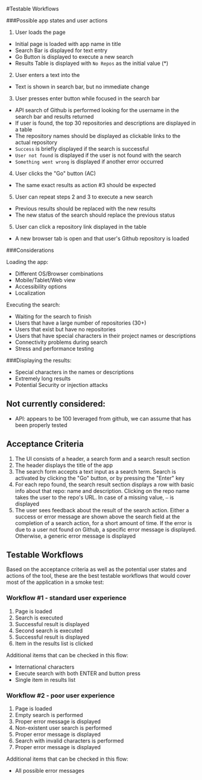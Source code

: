 #Testable Workflows

###Possible app states and user actions

1) User loads the page 
- Initial page is loaded with app name in title
- Search Bar is displayed for text entry
- Go Button is displayed to execute a new search
- Results Table is displayed with `No Repos` as the initial value (*)

2) User enters a text into the 
- Text is shown in search bar, but no immediate change

3) User presses enter button while focused in the search bar
- API search of Github is performed looking for the username in the search bar and results returned
- If user is found, the top 30 repositories and descriptions are displayed in a table
- The repository names should be displayed as clickable links to the actual repository
- `Success` is briefly displayed if the search is successful
- `User not found` is displayed if the user is not found with the search
- `Something went wrong` is displayed if another error occurred

4) User clicks the "Go" button (AC)
- The same exact results as action #3 should be expected

5) User can repeat steps 2 and 3 to execute a new search
- Previous results should be replaced with the new results
- The new status of the search should replace the previous status

5) User can click a repository link displayed in the table
- A new browser tab is open and that user's Github repository is loaded

###Considerations

Loading the app:
- Different OS/Browser combinations
- Mobile/Tablet/Web view
- Accessibility options
- Localization

Executing the search:
- Waiting for the search to finish
- Users that have a large number of repositories (30+)
- Users that exist but have no repositories
- Users that have special characters in their project names or descriptions
- Connectivity problems during search
- Stress and performance testing

###Displaying the results:
- Special characters in the names or descriptions
- Extremely long results
- Potential Security or injection attacks

## Not currently considered:
- API: appears to be 100 leveraged from github, we can assume that has been properly tested

## Acceptance Criteria
1.	The UI consists of a header, a search form and a search result section
2.	The header displays the title of the app
3.	The search form accepts a text input as a search term. Search is activated by clicking the "Go" button, or by pressing the "Enter" key
4.	For each repo found, the search result section displays a row with basic info about that repo: name and description. Clicking on the repo name takes the user to the repo's URL. In case of a missing value, `–` is displayed
5.	The user sees feedback about the result of the search action. Either a success or error message are shown above the search field at the completion of a search action, for a short amount of time. If the error is due to a user not found on Github, a specific error message is displayed. Otherwise, a generic error message is displayed

## Testable Workflows

Based on the acceptance criteria as well as the potential user states and actions of the tool, these are the best testable workflows that would cover most of the application in a smoke test:

### Workflow #1 - standard user experience

1) Page is loaded
2) Search is executed
3) Successful result is displayed
4) Second search is executed
5) Successful result is displayed
6) Item in the results list is clicked

Additional items that can be checked in this flow:
- International characters
- Execute search with both ENTER and button press
- Single item in results list

### Workflow #2 - poor user experience
1) Page is loaded
2) Empty search is performed
3) Proper error message is displayed
4) Non-existent user search is performed
5) Proper error message is displayed
6) Search with invalid characters is performed 
7) Proper error message is displayed

Additional items that can be checked in this flow:
- All possible error messages
